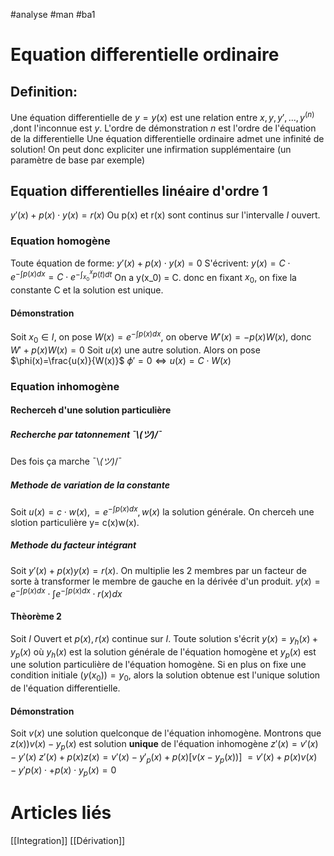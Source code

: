 #analyse #man #ba1
# Equation differentielle ordinaire
## Definition:
Une équation differentielle de $y = y(x)$ est une relation entre $x,y,y',...,y^{(n)}$ ,dont l'inconnue est $y$. L'ordre de démonstration $n$ est l'ordre de l'équation de la differentielle
Une équation differentielle ordinaire admet une infinité de solution!
On peut donc expliciter une infirmation supplémentaire (un paramètre de base par exemple)
## Equation differentielles linéaire d'ordre 1
$y'(x)+p(x)\cdot y(x)=r(x)$
Ou p(x) et r(x) sont continus sur l'intervalle $I$ ouvert.
### Equation homogène
Toute équation de forme:
$y'(x)+p(x)\cdot y(x)=0$
S'écrivent:
$y(x)=C\cdot e^{-\int p(x)dx} =C\cdot e^{-\int^x_{x_0}p(t)dt}$
On a y(x_0) = C. donc en fixant $x_0$, on fixe la constante C et la solution est unique.
#### Démonstration
Soit $x_0 \in I$, on pose $W(x)=e^{-\int p(x)dx}$, on oberve $W'(x)=-p(x)W(x)$, donc $W' + p(x)W(x)=0$
Soit $u(x)$ une autre solution. Alors on pose $\phi(x)=\frac{u(x)}{W(x)}$
$\phi'=0 \Leftrightarrow u(x)=C\cdot W(x)$
### Equation inhomogène
#### Recherceh d'une solution particulière
##### Recherche par tatonnement ¯\\_(ツ)_/¯
Des fois ça marche ¯\\_(ツ)_/¯
##### Methode de variation de la constante
Soit $u(x)= c\cdot w(x),=e^{-\int p(x)dx}, w(x)$ la solution générale.
On cherceh une slotion particulière y= c(x)w(x).
##### Methode du facteur intégrant
Soit $y'(x)+p(x)y(x)=r(x)$.
On multiplie les 2 membres par un facteur de sorte à transformer le membre de gauche en la dérivée d'un produit.
$y(x)=e^{-\int p(x)dx}\cdot \int e^{-\int p(x)dx}\cdot r(x)dx$
#### Thèorème 2
Soit $I$ Ouvert et $p(x),r(x)$ continue sur $I$. Toute solution s'écrit $y(x)=y_h(x)+y_p(x)$ où $y_h(x)$ est la solution générale de l'équation homogène et $y_p(x)$ est une solution particulière de l'équation homogène.
Si en plus on fixe une condition initiale $(y(x_0))=y_0$, alors la solution obtenue est l'unique solution de l'équation differentielle.
#### Démonstration
 Soit $v(x)$ une solution quelconque de l'équation inhomogène. Montrons que 
 $z(x))v(x)-y_p(x)$ est solution __unique__ de l'équation inhomogène
$z'(x)=v'(x)-y'(x)$
$z'(x)+p(x)z(x)=v'(x)-y'_p(x)+p(x)[v(x-y_p(x))]$
$= v'(x)+p(x)v(x)-y'p(x)\cdot+p(x)\cdot y_p(x)=0$
# Articles liés
[[Integration]]
[[Dérivation]]
